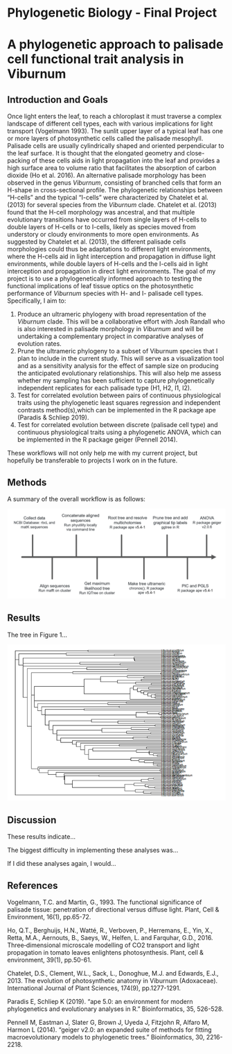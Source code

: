 # Phylogenetic Biology - Final Project
# A phylogenetic approach to palisade cell functional trait analysis in Viburnum

## Introduction and Goals

Once light enters the leaf, to reach a chloroplast it must traverse a complex landscape of different cell types, each with various implications for light transport (Vogelmann 1993). The sunlit upper layer of a typical leaf has one or more layers of photosynthetic cells called the palisade mesophyll. Palisade cells are usually cylindrically shaped and oriented perpendicular to the leaf surface. It is thought that the elongated geometry and close-packing of these cells aids in light propagation into the leaf and provides a high surface area to volume ratio that facilitates the absorption of carbon dioxide (Ho et al. 2016). An alternative palisade morphology has been observed in the genus *Viburnum*, consisting of branched cells that form an H-shape in cross-sectional profile. The phylogenetic relationships between “H-cells” and the typical “I-cells”  were characterized by Chatelet et al. (2013) for several species from the *Viburnum* clade. Chatelet et al. (2013) found that the H-cell morphology was ancestral, and that multiple evolutionary transitions have occurred from single layers of H-cells to double layers of H-cells or to I-cells, likely as species moved from understory or cloudy environments to more open environments. As suggested by Chatelet et al. (2013), the different palisade cells morphologies could thus be adaptations to different light environments, where the H-cells aid in light interception and propagation in diffuse light environments, while double layers of H-cells and the I-cells aid in light interception and propagation in direct light environments. The goal of my project is to use a phylogenetically informed approach to testing the functional implications of leaf tissue optics on the photosynthetic performance of *Viburnum* species with H- and I- palisade cell types. Specifically, I aim to:

1.	Produce an ultrameric phylogeny with broad representation of the *Viburnum* clade. This will be a collaborative effort with Josh Randall who is also interested in palisade morphology in *Viburnum* and will be undertaking a complementary project in comparative analyses of evolution rates. 
2.	Prune the ultrameric phylogeny to a subset of Viburnum species that I plan to include in the current study. This will serve as a visualization tool and as a sensitivity analysis for the effect of sample size on producing the anticipated evolutionary relationships. This will also help me assess whether my sampling has been sufficient to capture phylogenetically independent replicates for each palisade type (H1, H2, I1, I2).
3.	Test for correlated evolution between pairs of continuous physiological traits using the phylogenetic least squares regression and independent contrasts method(s),which can be implemented in the R package ape (Paradis & Schliep 2019). 
4.	Test for correlated evolution between discrete (palisade cell type) and continuous physiological traits using a phylogenetic ANOVA, which can be implemented in the R package geiger (Pennell 2014).

These workflows will not only help me with my current project, but hopefully be transferable to projects I work on in the future.

## Methods

A summary of the overall workflow is as follows:  

![](FinalProject_files/images/methods.png)


## Results

The tree in Figure 1...

![](FinalProject_files/images/phy-2.png)

## Discussion

These results indicate...

The biggest difficulty in implementing these analyses was...

If I did these analyses again, I would...

## References

Vogelmann, T.C. and Martin, G., 1993. The functional significance of palisade tissue: penetration of directional versus diffuse light. Plant, Cell & Environment, 16(1), pp.65-72.

Ho, Q.T., Berghuijs, H.N., Watté, R., Verboven, P., Herremans, E., Yin, X., Retta, M.A., Aernouts, B., Saeys, W., Helfen, L. and Farquhar, G.D., 2016. Three‐dimensional microscale modelling of CO2 transport and light propagation in tomato leaves enlightens photosynthesis. Plant, cell & environment, 39(1), pp.50-61.

Chatelet, D.S., Clement, W.L., Sack, L., Donoghue, M.J. and Edwards, E.J., 2013. The evolution of photosynthetic anatomy in Viburnum (Adoxaceae). International Journal of Plant Sciences, 174(9), pp.1277-1291.

Paradis E, Schliep K (2019). “ape 5.0: an environment for modern phylogenetics and evolutionary analyses in R.” Bioinformatics, 35, 526-528.

Pennell M, Eastman J, Slater G, Brown J, Uyeda J, Fitzjohn R, Alfaro M, Harmon L (2014). “geiger v2.0: an expanded suite of methods for fitting macroevolutionary models to phylogenetic trees.” Bioinformatics, 30, 2216-2218.


